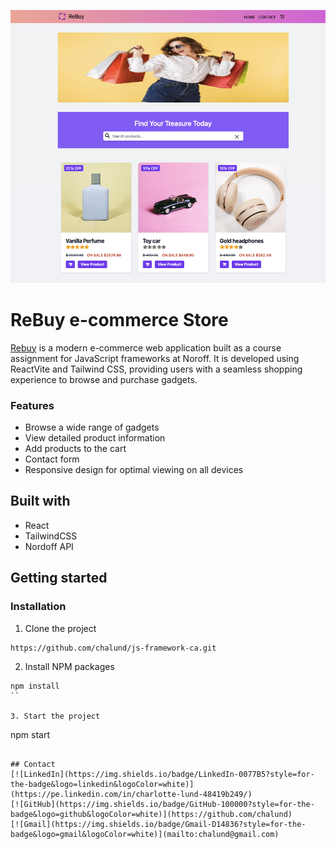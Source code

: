 
![Screenshot](./src/assets/images/rebuy-homepage.png)

# ReBuy e-commerce Store 
[Rebuy](https://rebuy-store.netlify.app/) is a modern e-commerce web application built as a course assignment for JavaScript frameworks at Noroff. It is developed using ReactVite and Tailwind CSS, providing users with a seamless shopping experience to browse and purchase gadgets.

### Features
* Browse a wide range of gadgets
* View detailed product information
* Add products to the cart
* Contact form
* Responsive design for optimal viewing on all devices

## Built with
* React
* TailwindCSS
* Nordoff API

## Getting started
### Installation

1. Clone the project
```
https://github.com/chalund/js-framework-ca.git
```

2. Install NPM packages
```
npm install
``

3. Start the project
```
npm start
```

## Contact
[![LinkedIn](https://img.shields.io/badge/LinkedIn-0077B5?style=for-the-badge&logo=linkedin&logoColor=white)](https://pe.linkedin.com/in/charlotte-lund-48419b249/)
[![GitHub](https://img.shields.io/badge/GitHub-100000?style=for-the-badge&logo=github&logoColor=white)](https://github.com/chalund)
[![Gmail](https://img.shields.io/badge/Gmail-D14836?style=for-the-badge&logo=gmail&logoColor=white)](mailto:chalund@gmail.com)

